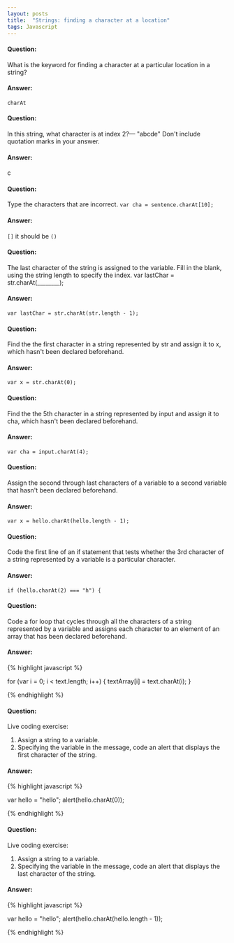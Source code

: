 ```yaml
---
layout: posts
title:  "Strings: finding a character at a location"
tags: Javascript
---
```


#### Question:
What is the keyword for finding a character at a particular location in a string?

#### Answer:
`charAt`

#### Question:
In this string, what character is at index 2?—
"abcde"
Don't include quotation marks in your answer.

#### Answer:
c

#### Question:
Type the characters that are incorrect.
`var cha = sentence.charAt[10];`

#### Answer:
`[]` it should be `()`

#### Question:
The last character of the string is assigned to the variable. Fill in the blank, using the string length to specify the index.
var lastChar = str.charAt(________);

#### Answer:
`var lastChar = str.charAt(str.length - 1);`

#### Question:
Find the the first character in a string represented by str and assign it to x, which hasn't been declared beforehand.

#### Answer:
`var x = str.charAt(0);`

#### Question:
Find the the 5th character in a string represented by input and assign it to cha, which hasn't been declared beforehand.

#### Answer:
`var cha = input.charAt(4);`

#### Question:
Assign the second through last characters of a variable to a second variable that hasn't been declared beforehand.

#### Answer:
`var x = hello.charAt(hello.length - 1);`

#### Question:
Code the first line of an if statement that tests whether the 3rd character of a string represented by a variable is a particular character.

#### Answer:
`if (hello.charAt(2) === "h") {`

#### Question:
Code a for loop that cycles through all the characters of a string represented by a variable and assigns each character to an element of an array that has been declared beforehand.

#### Answer:
{% highlight javascript %}

for (var i = 0; i < text.length; i++) {
  textArray[i] = text.charAt(i);
} 

{% endhighlight %}

#### Question:
Live coding exercise:
1) Assign a string to a variable.
2) Specifying the variable in the message, code an alert that displays the first character of the string.

#### Answer:
{% highlight javascript %}

var hello = "hello";
alert(hello.charAt(0));

{% endhighlight %}

#### Question:
Live coding exercise:
1) Assign a string to a variable.
2) Specifying the variable in the message, code an alert that displays the last character of the string.

#### Answer:
{% highlight javascript %}

var hello = "hello";
alert(hello.charAt(hello.length - 1));

{% endhighlight %}